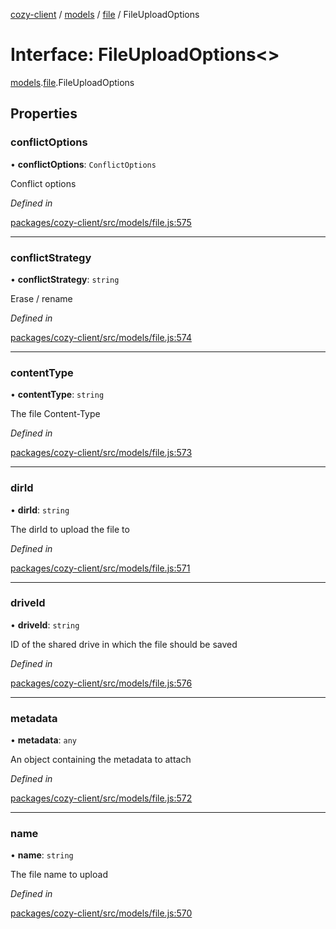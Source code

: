 [cozy-client](../README.md) / [models](../modules/models.md) / [file](../modules/models.file.md) / FileUploadOptions

# Interface: FileUploadOptions<>

[models](../modules/models.md).[file](../modules/models.file.md).FileUploadOptions

## Properties

### conflictOptions

• **conflictOptions**: `ConflictOptions`

Conflict options

*Defined in*

[packages/cozy-client/src/models/file.js:575](https://github.com/cozy/cozy-client/blob/master/packages/cozy-client/src/models/file.js#L575)

***

### conflictStrategy

• **conflictStrategy**: `string`

Erase / rename

*Defined in*

[packages/cozy-client/src/models/file.js:574](https://github.com/cozy/cozy-client/blob/master/packages/cozy-client/src/models/file.js#L574)

***

### contentType

• **contentType**: `string`

The file Content-Type

*Defined in*

[packages/cozy-client/src/models/file.js:573](https://github.com/cozy/cozy-client/blob/master/packages/cozy-client/src/models/file.js#L573)

***

### dirId

• **dirId**: `string`

The dirId to upload the file to

*Defined in*

[packages/cozy-client/src/models/file.js:571](https://github.com/cozy/cozy-client/blob/master/packages/cozy-client/src/models/file.js#L571)

***

### driveId

• **driveId**: `string`

ID of the shared drive in which the file should be saved

*Defined in*

[packages/cozy-client/src/models/file.js:576](https://github.com/cozy/cozy-client/blob/master/packages/cozy-client/src/models/file.js#L576)

***

### metadata

• **metadata**: `any`

An object containing the metadata to attach

*Defined in*

[packages/cozy-client/src/models/file.js:572](https://github.com/cozy/cozy-client/blob/master/packages/cozy-client/src/models/file.js#L572)

***

### name

• **name**: `string`

The file name to upload

*Defined in*

[packages/cozy-client/src/models/file.js:570](https://github.com/cozy/cozy-client/blob/master/packages/cozy-client/src/models/file.js#L570)
